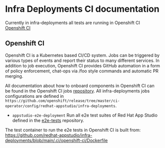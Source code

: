 # Infra Deployments CI documentation

Currently in infra-deployments all tests are running in Openshift CI [Openshift CI](https://prow.ci.openshift.org/?job=*infra*deployments*)

## Openshift CI

Openshift CI is a Kubernetes based CI/CD system. Jobs can be triggered by various types of events and report their status to many different services. In addition to job execution, Openshift CI provides GitHub automation in a form of policy enforcement, chat-ops via /foo style commands and automatic PR merging.

All documentation about how to onboard components in Openshift CI can be found in the Openshift CI jobs [repository](https://github.com/openshift/release). All infra-deployments jobs configurations are defined in `https://github.com/openshift/release/tree/master/ci-operator/config/redhat-appstudio/infra-deployments`.

- `appstudio-e2e-deployment` Run all e2e test suites of Red Hat App Studio defined in the [e2e-tests](https://github.com/redhat-appstudio/e2e-tests) repository.

The test container to run the e2e tests in Openshift CI is built from: https://github.com/redhat-appstudio/infra-deployments/blob/main/.ci/openshift-ci/Dockerfile
